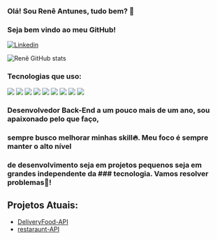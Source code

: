 ### Olá! Sou Renê Antunes, tudo bem? 👋
### Seja bem vindo ao meu GitHub!


[![Linkedin](https://img.shields.io/badge/LinkedIn-0077B5?style=for-the-badge&logo=linkedin&logoColor=white)](https://www.linkedin.com/in/rene-antunes-ladeira-dev/)



![Renê GitHub stats](https://github-readme-stats.vercel.app/api?username=Rene-Antunes&show_icons=true&theme=tokyonight)

### Tecnologias que uso:

![](https://img.shields.io/badge/Java-ED8B00?style=for-the-badge&logo=openjdk&logoColor=white)
![](https://img.shields.io/badge/Spring-6DB33F?style=for-the-badge&logo=spring&logoColor=white)
![](https://img.shields.io/badge/JavaScript-F7DF1E?style=for-the-badge&logo=javascript&logoColor=black)
![](https://img.shields.io/badge/Node.js-43853D?style=for-the-badge&logo=node.js&logoColor=white)
![](https://img.shields.io/badge/TypeScript-007ACC?style=for-the-badge&logo=typescript&logoColor=white)
![](https://img.shields.io/badge/HTML5-E34F26?style=for-the-badge&logo=html5&logoColor=white)
![](https://img.shields.io/badge/CSS3-1572B6?style=for-the-badge&logo=css3&logoColor=white)
![](https://img.shields.io/badge/Bootstrap-563D7C?style=for-the-badge&logo=bootstrap&logoColor=white)
![](https://img.shields.io/badge/MySQL-00000F?style=for-the-badge&logo=mysql&logoColor=white)

### Desenvolvedor Back-End a um pouco mais de um ano, sou apaixonado pelo que faço,
### sempre busco melhorar minhas skill🔥. Meu foco é sempre manter o alto nível 
### de desenvolvimento seja em projetos pequenos seja em grandes independente da ### tecnologia. Vamos resolver problemas💪! 


## Projetos Atuais:

- [DeliveryFood-API](https://github.com/Rene-Antunes/delivery-API)
- [restaraunt-API](https://github.com/Rene-Antunes/restaraunt-API)
